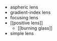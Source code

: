 - aspheric lens
- gradient-index lens
- focusing lens
- [[positive lens]]
    - [[burning glass]]
- simple lens
